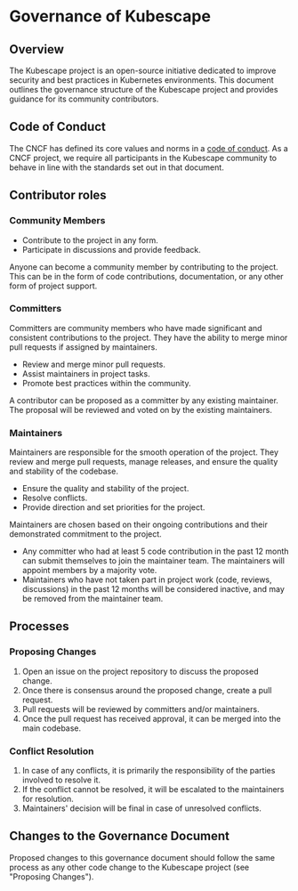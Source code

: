 # Governance of Kubescape

## Overview

The Kubescape project is an open-source initiative dedicated to improve security and best practices in Kubernetes environments. This document outlines the governance structure of the Kubescape project and provides guidance for its community contributors.

## Code of Conduct

The CNCF has defined its core values and norms in a [code of conduct](CODE_OF_CONDUCT.md). As a CNCF project, we require all participants in the Kubescape community to behave in line with the standards set out in that document.

## Contributor roles

### Community Members

- Contribute to the project in any form.
- Participate in discussions and provide feedback.

Anyone can become a community member by contributing to the project. This can be in the form of code contributions, documentation, or any other form of project support.

### Committers

Committers are community members who have made significant and consistent contributions to the project. They have the ability to merge minor pull requests if assigned by maintainers.

- Review and merge minor pull requests.
- Assist maintainers in project tasks.
- Promote best practices within the community.

A contributor can be proposed as a committer by any existing maintainer. The proposal will be reviewed and voted on by the existing maintainers.

### Maintainers

Maintainers are responsible for the smooth operation of the project. They review and merge pull requests, manage releases, and ensure the quality and stability of the codebase.

- Ensure the quality and stability of the project.
- Resolve conflicts.
- Provide direction and set priorities for the project.

Maintainers are chosen based on their ongoing contributions and their demonstrated commitment to the project.

- Any committer who had at least 5 code contribution in the past 12 month can submit themselves to join the maintainer team. The maintainers will appoint members by a majority vote.
- Maintainers who have not taken part in project work (code, reviews, discussions) in the past 12 months will be considered inactive, and may be removed from the maintainer team.

## Processes

### Proposing Changes

1. Open an issue on the project repository to discuss the proposed change.
2. Once there is consensus around the proposed change, create a pull request.
3. Pull requests will be reviewed by committers and/or maintainers.
4. Once the pull request has received approval, it can be merged into the main codebase.

### Conflict Resolution

1. In case of any conflicts, it is primarily the responsibility of the parties involved to resolve it.
2. If the conflict cannot be resolved, it will be escalated to the maintainers for resolution.
3. Maintainers' decision will be final in case of unresolved conflicts.

## Changes to the Governance Document

Proposed changes to this governance document should follow the same process as any other code change to the Kubescape project (see "Proposing Changes").
